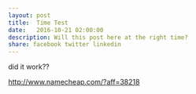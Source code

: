 ```yaml
---
layout: post
title:  Time Test
date:   2016-10-21 02:00:00
description: Will this post here at the right time?
share: facebook twitter linkedin
---
```



did it work??

http://www.namecheap.com/?aff=38218
